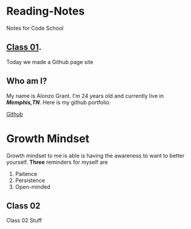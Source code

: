 # Reading-Notes
Notes for Code School

## [Class 01](/Reading-Notes/Class01).

Today we made a Github page site

## Who am I?
My name is Alonzo Grant. I'm 24 years old and currently live in ***Memphis,TN***.
Here is my github portfolio.

[Github](/https://github.com/zograntiv)


# Growth Mindset
Growth mindset to me is able is having the awareness to want to better yourself.
**Three** reminders for myself are
1. Paitence 
2. Persistence
3. Open-minded

## Class 02

Class 02 Stuff
